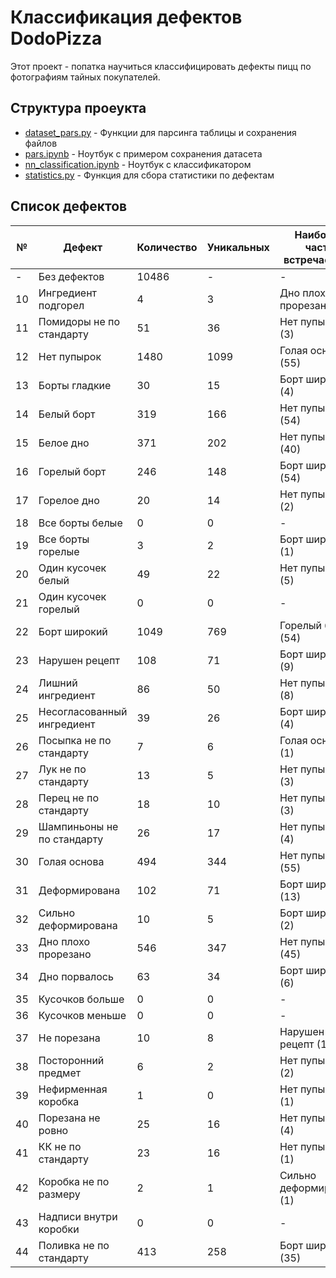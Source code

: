 # Классификация дефектов DodoPizza
Этот проект - попатка научиться классифицировать дефекты
пицц по фотографиям тайных покупателей.

## Структура проеукта
* [dataset_pars.py](/pars.py) - Функции для парсинга таблицы и сохранения файлов
* [pars.ipynb](/pars.ipynb) - Ноутбук с примером сохранения датасета
* [nn_classification.ipynb](/nn_classification.ipynb) - Ноутбук с классификатором
* [statistics.py](/statistics.py) - Функция для сбора статистики по дефектам

## Список дефектов
| № | Дефект  | Количество | Уникальных | Наиболее часто встречается с |
| ------------- | ------------- | ------------- | ------------- | ------------- |
| - | Без дефектов | 10486 | - | - |
| 10 | Ингредиент подгорел | 4 | 3 | Дно плохо прорезано (1) |
| 11 | Помидоры не по стандарту | 51 | 36 | Нет пупырок (3) |
| 12 | Нет пупырок | 1480 | 1099 | Голая основа (55) |
| 13 | Борты гладкие | 30 | 15 | Борт широкий (4) |
| 14 | Белый борт | 319 | 166 | Нет пупырок (54) |
| 15 | Белое дно | 371 | 202 | Нет пупырок (40) |
| 16 | Горелый борт | 246 | 148 | Борт широкий (54) |
| 17 | Горелое дно | 20 | 14 | Нет пупырок (2) |
| 18 | Все борты белые | 0 | 0 | - |
| 19 | Все борты горелые | 3 | 2 | Борт широкий (1) |
| 20 | Один кусочек белый | 49 | 22 | Нет пупырок (5) |
| 21 | Один кусочек горелый | 0 | 0 | - |
| 22 | Борт широкий | 1049 | 769 | Горелый борт (54) |
| 23 | Нарушен рецепт | 108 | 71 | Борт широкий (9) |
| 24 | Лишний ингредиент | 86 | 50 | Нет пупырок (8) |
| 25 | Несогласованный ингредиент | 39 | 26 | Борт широкий (4) |
| 26 | Посыпка не по стандарту | 7 | 6 | Голая основа (1) |
| 27 | Лук не по стандарту | 13 | 5 | Нет пупырок (3) |
| 28 | Перец не по стандарту | 18 | 10 | Нет пупырок (3) |
| 29 | Шампиньоны не по стандарту | 26 | 17 | Нет пупырок (4) |
| 30 | Голая основа | 494 | 344 | Нет пупырок (55) |
| 31 | Деформирована | 102 | 71 | Борт широкий (13) |
| 32 | Сильно деформирована | 10 | 5 | Борт широкий (2) |
| 33 | Дно плохо прорезано | 546 | 347 | Нет пупырок (45) |
| 34 | Дно порвалось | 63 | 34 | Борт широкий (6) |
| 35 | Кусочков больше | 0 | 0 | - |
| 36 | Кусочков меньше | 0 | 0 | - |
| 37 | Не порезана | 10 | 8 | Нарушен рецепт (1) |
| 38 | Посторонний предмет | 6 | 2 | Нет пупырок (2) |
| 39 | Нефирменная коробка | 1 | 0 | Нет пупырок (1) |
| 40 | Порезана не ровно | 25 | 16 | Нет пупырок (4) |
| 41 | КК не по стандарту | 23 | 16 | Нет пупырок (1) |
| 42 | Коробка не по размеру | 2 | 1 | Сильно деформирована (1) |
| 43 | Надписи внутри коробки | 0 | 0 | - |
| 44 | Поливка не по стандарту | 413 | 258 | Борт широкий (35) |
